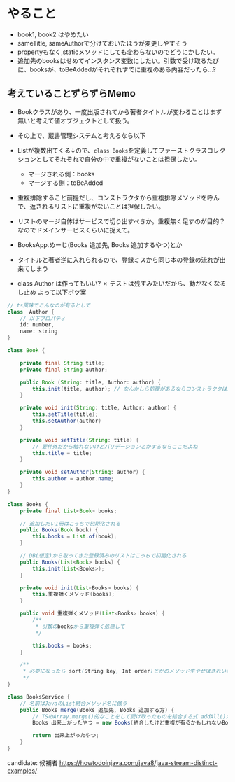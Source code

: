 # やること
- book1, book2 はやめたい
- sameTitle, sameAuthorで分けておいたほうが変更しやすそう
- propertyもなく,staticメソッドにしても変わらないのでどうにかしたい。
- 追加先のbooksはせめてインスタンス変数にしたい。引数で受け取るたびに、booksが、toBeAddedがそれぞれすでに重複のある内容だったら...?


## 考えていることずらずらMemo
- Bookクラスがあり、一度出版されてから著者タイトルが変わることはまず無いと考えて値オブジェクトとして扱う。
- その上で、蔵書管理システムと考えるなら以下

- List<Book>が複数出てくる↓ので、```class Books```を定義してファーストクラスコレクションとしてそれぞれで自分の中で重複がないことは担保したい。
  - マージされる側：books
  - マージする側：toBeAdded
- 重複排除すること前提だし、コンストラクタから重複排除メソッドを呼んで、返されるリストに重複がないことは担保したい。

- リストのマージ自体はサービスで切り出すべきか。重複無く足すのが目的？なのでドメインサービスくらいに捉えて。
- BooksApp.めーじ(Books 追加先, Books 追加するやつ)とか

- タイトルと著者逆に入れられるので、登録ミスから同じ本の登録の流れが出来てしまう
- class Author は作ってもいい? ✗ テストは残すみたいだから、動かなくなるし止め よって以下ボツ案









```java
// ts風味でこんなのが有るとして
class  Author {
    // 以下プロパティ
    id: number,
    name: string
}

class Book {

    private final String title;
    private final String author;

    public Book (String: title, Author: author) {
        this.init(title, author); // なんかしら処理があるならコンストラクタはinit呼ぶ1行にするのは趣味
    }

    private void init(String: title, Author: author) {
        this.setTitle(title);
        this.setAuthor(author)
    }

    private void setTitle(String: title) {
        // 要件外だから触れないけどバリデーションとかするならここだよね
        this.title = title;
    }

    private void setAuthor(String: author) {
        this.author = author.name;
    }
}

class Books {
    private final List<Book> books;

    // 追加したい1冊はこっちで初期化される
    public Books(Book book) {
        this.books = List.of(book);
    }

    // DB(想定)から取ってきた登録済みのリストはこっちで初期化される
    public Books(List<Book> books) {
        this.init(List<Books>);
    }

    private void init(List<Books> books) {
        this.重複弾くメソッド(books);
    }

    public void 重複弾くメソッド(List<Books> books) {
        /**
         * 引数のbooksから重複弾く処理して
         */

        this.books = books;
    }

    /**
     * 必要になったら sort(String key, Int order)とかのメソッド生やせばきれいかな？
     */
}

class BooksService {
    // 名前はJavaのList結合メソッド名に倣う
    public Books merge(Books 追加先, Books 追加する方) {
        // TSのArray.merge()的なことをして受け取ったものを結合する式 addAll()がそんな気がする
        Books 出来上がったやつ = new Books(結合したけど重複が有るかもしれないBooks);

        return 出来上がったやつ;
    }
}
```

candidate:
候補者
https://howtodoinjava.com/java8/java-stream-distinct-examples/
